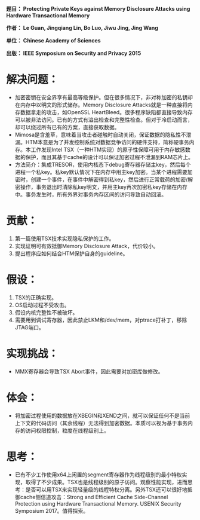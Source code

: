**题目： Protecting Private Keys against Memory Disclosure Attacks using Hardware Transactional Memory**

**作者： Le Guan, Jingqiang Lin, Bo Luo, Jiwu Jing, Jing Wang**

**单位： Chinese Academy of Sciences**

**出版： IEEE Symposium on Security and Privacy 2015**

# 解决问题：

*    加密密钥在安全界享有最高等级保护。但在很多情况下，非对称加密的私钥却在内存中以明文的形式储存。Memory Disclosure Attacks就是一种直接将内存数据拿走的攻击，如OpenSSL HeartBleed。很多程序缺陷都直接导致内存可以被非法访问。已有的方式有溢出检查和完整性检查。但对于冷启动而言，却可以绕过所有已有的方案，直接获取数据。
*    Mimosa是含羞草，意味着当攻击者碰触时自动关闭，保证数据的隐私性不泄漏。HTM本意是为了并发控制系统对数据竞争访问的硬件支持，简称硬事务内存。本工作发现Intel TSX（一种HTM实现）的原子性保障可用于内存敏感数据的保护，而且其基于cache的设计可以保证加密过程不泄漏到RAM芯片上。
*    方法简介：集成TRESOR，使用内核态下debug寄存器存储主key，然后每个进程一个私key。私key默认情况下在内存中用主key加密。当某个进程需要加密时，创建一个事件，在事件中解密得到私key，然后进行正常载荷的加密/解密操作，事务退出时清除私key明文，并用主key再次加密私key存储在内存中。事务发生时，所有外界对事务内存区间的访问导致自动回滚。


# 贡献：

1.    第一篇使用TSX技术实现隐私保护的工作。
2.    实现证明可有效抵御Memory Disclosure Attack，代价较小。
3.    提出程序应如何结合HTM保护自身的guideline。


# 假设：

1.    TSX的正确实现。
2.    OS启动过程不受攻击。
3.    假设内核完整性不被破坏。
4.    需要用到调试寄存器，因此禁止LKM和/dev/mem，对ptrace打补丁，移除JTAG端口。


# 实现挑战：

*    MMX寄存器会导致TSX Abort事件，因此需要对加密库做修改。


# 体会：

*    将加密过程使用的数据放在XBEGIN和XEND之间，就可以保证任何不是当前上下文的代码访问（其余线程）无法得到加密数据。本质可以视为基于事务内存的访问权限控制，粒度在线程级别上。


# 思考：

*    已有不少工作使用x64上闲置的segment寄存器作为线程级别的最小特权实现，取得了不少成果。TSX也是线程级别的原子访问。观察性能实现，进而思考：是否可以用TSX来实现轻量级的线程特权分离。另外TSX还可以很好地抵御cache侧信道攻击：Strong and Efficient Cache Side-Channel Protection using Hardware Transactional Memory. USENIX Security Symposium 2017。值得探索。
